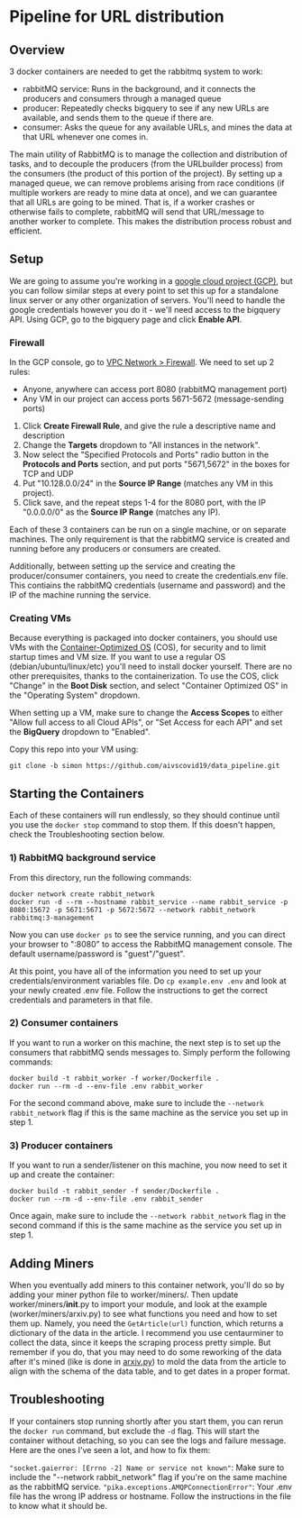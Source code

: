 # Pipeline for URL distribution

## Overview
3 docker containers are needed to get the rabbitmq system to work:
* rabbitMQ service: Runs in the background, and it connects the producers and consumers through a managed queue
* producer: Repeatedly checks bigquery to see if any new URLs are available, and sends them to the queue if there are.
* consumer: Asks the queue for any available URLs, and mines the data at that URL whenever one comes in.

The main utility of RabbitMQ is to manage the collection and distribution of tasks, and to decouple the producers (from the URLbuilder process) from the consumers (the product of this portion of the project). By setting up a managed queue, we can remove problems arising from race conditions (if multiple workers are ready to mine data at once), and we can guarantee that all URLs are going to be mined. That is, if a worker crashes or otherwise fails to complete, rabbitMQ will send that URL/message to another worker to complete. This makes the distribution process robust and efficient.

## Setup

We are going to assume you're working in a [google cloud project (GCP)](https://cloud.google.com/), but you can follow similar steps at every point to set this up for a standalone linux server or any other organization of servers. You'll need to handle the google credentials however you do it - we'll need access to the bigquery API. Using GCP, go to the bigquery page and click **Enable API**.

### Firewall

In the GCP console, go to [VPC Network > Firewall](https://console.cloud.google.com/networking/firewalls/list). We need to set up 2 rules:
 * Anyone, anywhere can access port 8080 (rabbitMQ management port)
 * Any VM in our project can access ports 5671-5672 (message-sending ports)

1) Click **Create Firewall Rule**, and give the rule a descriptive name and description
2) Change the **Targets** dropdown to "All instances in the network".
3) Now select the "Specified Protocols and Ports" radio button in the **Protocols and Ports** section, and put ports "5671,5672" in the boxes for TCP and UDP
4) Put "10.128.0.0/24" in the **Source IP Range** (matches any VM in this project).
5) Click save, and the repeat steps 1-4 for the 8080 port, with the IP "0.0.0.0/0" as the **Source IP Range** (matches any IP).

Each of these 3 containers can be run on a single machine, or on separate machines. The only requirement is that the rabbitMQ service is created and running before any producers or consumers are created.

Additionally, between setting up the service and creating the producer/consumer containers, you need to create the credentials.env file. This contiains the rabbitMQ credentials (username and password) and the IP of the machine running the service.

### Creating VMs

Because everything is packaged into docker containers, you should use VMs with the [Container-Optimized OS](https://cloud.google.com/container-optimized-os/docs) (COS), for security and to limit startup times and VM size. If you want to use a regular OS (debian/ubuntu/linux/etc) you'll need to install docker yourself. There are no other prerequisites, thanks to the containerization. To use the COS, click "Change" in the **Boot Disk** section, and select "Container Optimized OS" in the "Operating System" dropdown.

When setting up a VM, make sure to change the **Access Scopes** to either "Allow full access to all Cloud APIs", or "Set Access for each API" and set the **BigQuery** dropdown to "Enabled".

Copy this repo into your VM using:

```shell
git clone -b simon https://github.com/aivscovid19/data_pipeline.git
```

## Starting the Containers

Each of these containers will run endlessly, so they should continue until you use the `docker stop` command to stop them. If this doesn't happen, check the Troubleshooting section below.

### 1) RabbitMQ background service

From this directory, run the following commands:

```shell
docker network create rabbit_network
docker run -d --rm --hostname rabbit_service --name rabbit_service -p 8080:15672 -p 5671:5671 -p 5672:5672 --network rabbit_network rabbitmq:3-management
```

Now you can use `docker ps` to see the service running, and you can direct your browser to "<this-vm-IP>:8080" to access the RabbitMQ management console. The default username/password is "guest"/"guest".

At this point, you have all of the information you need to set up your credentials/environment variables file. Do `cp example.env .env` and look at your newly created .env file. Follow the instructions to get the correct credentials and parameters in that file.

### 2) Consumer containers

If you want to run a worker on this machine, the next step is to set up the consumers that rabbitMQ sends messages to. Simply perform the following commands:

```shell
docker build -t rabbit_worker -f worker/Dockerfile .
docker run --rm -d --env-file .env rabbit_worker
```

For the second command above, make sure to include the `--network rabbit_network` flag if this is the same machine as the service you set up in step 1.

### 3) Producer containers

If you want to run a sender/listener on this machine, you now need to set it up and create the container:

```shell
docker build -t rabbit_sender -f sender/Dockerfile .
docker run --rm -d --env-file .env rabbit_sender
```

Once again, make sure to include the `--network rabbit_network` flag in the second command if this is the same machine as the service you set up in step 1.

## Adding Miners

When you eventually add miners to this container network, you'll do so by adding your miner python file to worker/miners/. Then update worker/miners/__init__.py to import your module, and look at the example (worker/miners/arxiv.py) to see what functions you need and how to set them up. Namely, you need the `GetArticle(url)` function, which returns a dictionary of the data in the article. I recommend you use centaurminer to collect the data, since it keeps the scraping process pretty simple. But remember if you do, that you may need to do some reworking of the data after it's mined (like is done in [arxiv.py](worker/miners/arxiv.py)) to mold the data from the article to align with the schema of the data table, and to get dates in a proper format.

## Troubleshooting

If your containers stop running shortly after you start them, you can rerun the `docker run` command, but exclude the `-d` flag. This will start the container without detaching, so you can see the logs and failure message. Here are the ones I've seen a lot, and how to fix them:

`"socket.gaierror: [Errno -2] Name or service not known"`: Make sure to include the "--network rabbit_network" flag if you're on the same machine as the rabbitMQ service.
`"pika.exceptions.AMQPConnectionError"`: Your .env file has the wrong IP address or hostname. Follow the instructions in the file to know what it should be.

